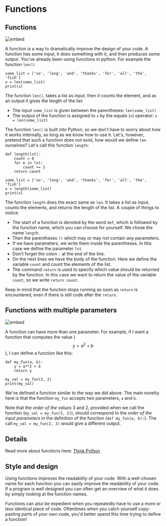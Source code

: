 # Functions

## Functions
![embed](https://api.eu.kaltura.com/p/120/sp/12000/embedIframeJs/uiconf_id/23449960/partner_id/120?iframeembed=true&playerId=kaltura_player&entry_id=0_5l6vbblu&flashvars[streamerType]=auto&amp;flashvars[localizationCode]=en_US&amp;flashvars[leadWithHTML5]=true&amp;flashvars[sideBarContainer.plugin]=true&amp;flashvars[sideBarContainer.position]=left&amp;flashvars[sideBarContainer.clickToClose]=true&amp;flashvars[chapters.plugin]=true&amp;flashvars[chapters.layout]=vertical&amp;flashvars[chapters.thumbnailRotator]=false&amp;flashvars[streamSelector.plugin]=true&amp;flashvars[EmbedPlayer.SpinnerTarget]=videoHolder&amp;flashvars[dualScreen.plugin]=true&amp;flashvars[hotspots.plugin]=1&amp;flashvars[Kaltura.addCrossoriginToIframe]=true&amp;&wid=0_clhk47gk)


A function is a way to dramatically improve the design of your code. A function has some input, it does something with it, and then produces some output. You've already been using functions in python. For example the function `len()`:

    some_list = ['so', 'long', 'and', 'thanks', 'for', 'all', 'the', 'fish']
    x = len(some_list)
    print(x)

 The function `len()`, takes a list as input, then it counts the element, and as an output it gives the length of the list:

 - The input `some_list` is given between the parentheses: `len(some_list)`
 - The output of the function is assigned to `x` by the equals (`=`) operator: `x = len(some_list)`

The function `len()` is built into Python, so we don't have to worry about how it works internally, as long as we know how to use it. Let's, however, pretend that such a function does not exist, how would we define `len` ourselves? Let's call this function `length`:

    def length(lst):
        count = 0
        for e in lst:
            count += 1
        return count

    some_list = ['so', 'long', 'and', 'thanks', 'for', 'all', 'the', 'fish']
    x = length(some_list)
    print(x)

The function `length` does the exact same as `len`. It takes a list as input, counts the elements, and returns the length of the list. A couple of things to notice:

- The start of a function is denoted by the word `def`, which is followed by the function name, which you can choose for yourself. We chose the name `length`.
- Then the parentheses `()` which may or may not contain any parameters.
- If we have parameters, we write them inside the parentheses. In this case we define the parameter `lst`.
- Don't forget the colon `:` at the end of the line.
- On the next lines we have the body of the function. Here we define the variable `count` and count the elements of the list.
- The command `return` is used to specify which value should be returned by the function. In this case we want to return the value of the variable `count`, so we write `return count`.

Keep in mind that the function stops running as soon as `return` is encountered, even if there is still code after the `return`.


## Functions with multiple parameters
![embed](https://api.eu.kaltura.com/p/120/sp/12000/embedIframeJs/uiconf_id/23449960/partner_id/120?iframeembed=true&playerId=kaltura_player&entry_id=0_03dms4u5&flashvars[streamerType]=auto&amp;flashvars[localizationCode]=en_US&amp;flashvars[leadWithHTML5]=true&amp;flashvars[sideBarContainer.plugin]=true&amp;flashvars[sideBarContainer.position]=left&amp;flashvars[sideBarContainer.clickToClose]=true&amp;flashvars[chapters.plugin]=true&amp;flashvars[chapters.layout]=vertical&amp;flashvars[chapters.thumbnailRotator]=false&amp;flashvars[streamSelector.plugin]=true&amp;flashvars[EmbedPlayer.SpinnerTarget]=videoHolder&amp;flashvars[dualScreen.plugin]=true&amp;flashvars[hotspots.plugin]=1&amp;flashvars[Kaltura.addCrossoriginToIframe]=true&amp;&wid=0_uhohnubo)

A function can have more than one parameter. For example, if I want a function that computes the value ($$y = a^2 + b$$), I can define a function like this:

    def my_fun(a, b):
        y = a**2 + b
        return y

    my_val = my_fun(3, 2)
    print(my_val)

We've defined a function similar to the way we did above. The main novelty here is that the function `my_fun` accepts two parameters, `a` and `b`.

Note that the *order of the values* 3 and 2, provided when we call the function (`my_val = my_fun(3, 2)`), should correspond to the *order of the input parameters* in the definition of the function (`def my_fun(a, b):`). The call `my_val = my_fun(2, 3)` would give a different output.

## Details

Read more about functions here: [Think Python](http://greenteapress.com/thinkpython2/html/thinkpython2004.html)

## Style and design

Using functions improves the readability of your code. With a well-chosen name for each function you can easily improve the readability of your code. If a program is well designed you can often get an overview of what it does by simply looking at the function names.

Functions can also be expedient when you repeatedly have to use a more or less identical piece of code. Oftentimes when you catch yourself copy-pasting parts of your own code, you'd better spend this time trying to define a function!
